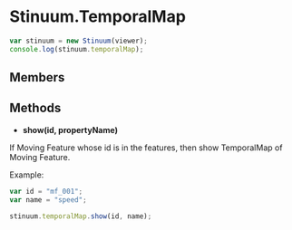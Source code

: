 # Stinuum.TemporalMap

```js
var stinuum = new Stinuum(viewer);
console.log(stinuum.temporalMap);
```

## Members


## Methods

* __show(id, propertyName)__

If Moving Feature whose id is in the features, then show TemporalMap of Moving Feature.

Example:
```js
var id = "mf_001";
var name = "speed";

stinuum.temporalMap.show(id, name);
```

